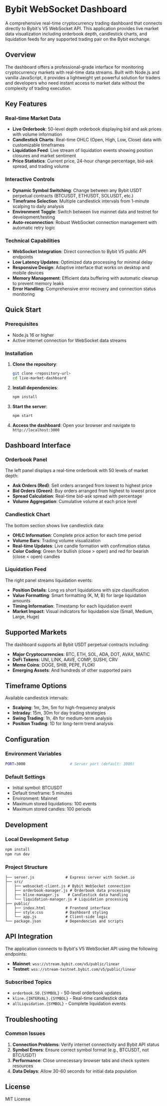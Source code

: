 # Bybit WebSocket Dashboard

A comprehensive real-time cryptocurrency trading dashboard that connects directly to Bybit's V5 WebSocket API. This application provides live market data visualization including orderbook depth, candlestick charts, and liquidation feeds for any supported trading pair on the Bybit exchange.

## Overview

The dashboard offers a professional-grade interface for monitoring cryptocurrency markets with real-time data streams. Built with Node.js and vanilla JavaScript, it provides a lightweight yet powerful solution for traders and developers who need instant access to market data without the complexity of trading execution.

## Key Features

### Real-time Market Data
- **Live Orderbook**: 50-level depth orderbook displaying bid and ask prices with volume information
- **Candlestick Charts**: Real-time OHLC (Open, High, Low, Close) data with customizable timeframes
- **Liquidation Feed**: Live stream of liquidation events showing position closures and market sentiment
- **Price Statistics**: Current price, 24-hour change percentage, bid-ask spread, and trading volume

### Interactive Controls
- **Dynamic Symbol Switching**: Change between any Bybit USDT perpetual contracts (BTCUSDT, ETHUSDT, SOLUSDT, etc.)
- **Timeframe Selection**: Multiple candlestick intervals from 1-minute scalping to daily analysis
- **Environment Toggle**: Switch between live mainnet data and testnet for development/testing
- **Auto-reconnection**: Robust WebSocket connection management with automatic retry logic

### Technical Capabilities
- **WebSocket Integration**: Direct connection to Bybit V5 public API endpoints
- **Low Latency Updates**: Optimized data processing for minimal delay
- **Responsive Design**: Adaptive interface that works on desktop and mobile devices
- **Memory Management**: Efficient data buffering with automatic cleanup to prevent memory leaks
- **Error Handling**: Comprehensive error recovery and connection status monitoring

## Quick Start

### Prerequisites
- Node.js 16 or higher
- Active internet connection for WebSocket data streams

### Installation

1. **Clone the repository**:
   ```bash
   git clone <repository-url>
   cd live-market-dashboard
   ```

2. **Install dependencies**:
   ```bash
   npm install
   ```

3. **Start the server**:
   ```bash
   npm start
   ```

4. **Access the dashboard**:
   Open your browser and navigate to `http://localhost:3000`

## Dashboard Interface

### Orderbook Panel
The left panel displays a real-time orderbook with 50 levels of market depth:
- **Ask Orders (Red)**: Sell orders arranged from lowest to highest price
- **Bid Orders (Green)**: Buy orders arranged from highest to lowest price
- **Spread Calculation**: Real-time bid-ask spread with percentage
- **Volume Aggregation**: Cumulative volume at each price level

### Candlestick Chart
The bottom section shows live candlestick data:
- **OHLC Information**: Complete price action for each time period
- **Volume Bars**: Trading volume visualization
- **Real-time Updates**: Live candle formation with confirmation status
- **Color Coding**: Green for bullish (close > open) and red for bearish (close < open) candles

### Liquidation Feed
The right panel streams liquidation events:
- **Position Details**: Long vs short liquidations with size classification
- **Value Formatting**: Smart formatting (K, M, B) for large liquidation amounts
- **Timing Information**: Timestamp for each liquidation event
- **Market Impact**: Visual indicators for liquidation size (Small, Medium, Large, Huge)

## Supported Markets

The dashboard supports all Bybit USDT perpetual contracts including:
- **Major Cryptocurrencies**: BTC, ETH, SOL, ADA, DOT, AVAX, MATIC
- **DeFi Tokens**: UNI, LINK, AAVE, COMP, SUSHI, CRV
- **Meme Coins**: DOGE, SHIB, PEPE, FLOKI
- **Emerging Assets**: And hundreds of other supported pairs

## Timeframe Options

Available candlestick intervals:
- **Scalping**: 1m, 3m, 5m for high-frequency analysis
- **Intraday**: 15m, 30m for day trading strategies
- **Swing Trading**: 1h, 4h for medium-term analysis
- **Position Trading**: 1D for long-term trend analysis

## Configuration

### Environment Variables
```bash
PORT=3000                    # Server port (default: 3000)
```

### Default Settings
- Initial symbol: BTCUSDT
- Default timeframe: 5 minutes
- Environment: Mainnet
- Maximum stored liquidations: 100 events
- Maximum stored candles: 100 periods

## Development

### Local Development Setup
```bash
npm install
npm run dev
```

### Project Structure
```
├── server.js              # Express server with Socket.io
├── src/
│   ├── websocket-client.js # Bybit WebSocket connection
│   ├── orderbook-manager.js # Orderbook data processing
│   ├── kline-manager.js    # Candlestick data handling
│   └── liquidation-manager.js # Liquidation processing
├── public/
│   ├── index.html         # Frontend interface
│   ├── style.css          # Dashboard styling
│   └── app.js             # Client-side logic
└── package.json           # Dependencies and scripts
```

## API Integration

The application connects to Bybit's V5 WebSocket API using the following endpoints:
- **Mainnet**: `wss://stream.bybit.com/v5/public/linear`
- **Testnet**: `wss://stream-testnet.bybit.com/v5/public/linear`

### Subscribed Topics
- `orderbook.50.{SYMBOL}` - 50-level orderbook updates
- `kline.{INTERVAL}.{SYMBOL}` - Real-time candlestick data
- `allLiquidation.{SYMBOL}` - Complete liquidation events

## Troubleshooting

### Common Issues
1. **Connection Problems**: Verify internet connectivity and Bybit API status
2. **Symbol Errors**: Ensure correct symbol format (e.g., BTCUSDT, not BTC/USDT)
3. **Performance**: Close unnecessary browser tabs and check system resources
4. **Data Delays**: Allow 30-60 seconds for initial data population

## License

MIT License